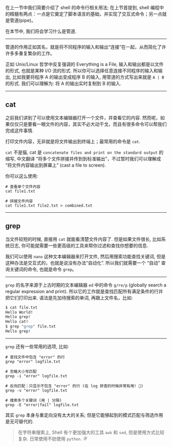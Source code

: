 
在上一节中我们简要介绍了 shell 的命令行相关用法; 在上节首提到, shell 编程中的精髓有两点：一点是它奠定了脚本语言的基础，并实现了交互式命令；另一点就是管道(pipe)。

在本节中, 我们将会学习什么是管道.

---

管道的作用正如其名，就是将不同程序的输入和输出“连接”在一起，从而简化了许许多多重复繁杂的工作。

正如 Unix/Linux 哲学中反复强调的 Everything is a File, 输入和输出都是以文件的形式, 也就是某种 I/O 流的形式. 所以你可以选择任意连接不同程序的输入和输出, 比如我要将程序 A 的输出变成程序 B 的输入, 用管道的方式写出来就是 `A | B` 的形式. 我们可以理解为: 将 A 的输出实时复制到 B 的输入.

---

## cat

之前我们讲到了可以使用文本编辑器打开一个文件，并查看它的内容. 然而呢，如果仅仅只是要看一眼文件的内容，其实不必大动干戈，而且有很多命令可以帮我们完成这件事情.

打印文件内容，无非就是将文件输出到终端上；最常用的命令是 `cat`.

`cat` 不是猫, cat 是 `concatenate files and print on the standard output` 的缩写, 中文翻译 “将多个文件拼接并传到到标准输出”，不过暂时我们可以理解成 “将文件内容输出到屏幕上” (cast a file to screen).

你可以这么使用:

```
# 查看单个文件内容
cat file1.txt

# 拼接文件内容
cat file1.txt file2.txt > combined.txt
```

---

## grep

当文件较短的时候, 直接用 `cat` 就能看清楚文件内容了. 但是如果文件很长, 比如系统日志, 你可能就需要一些更高级的工具来帮你过滤和查找你想要的信息.

我们可以使用 `nano` 这种文本编辑器来打开文件, 然后用搜索功能查找关键词, 但是这种办法是交互式的，也就是说没有办法“自动化”. 所以我们就需要一个 “自动” 查询关键词的命令, 也就是命令 `grep`。

---

`grep` 的名字来源于上古时期的文本编辑器 `ed` 中的命令 `g/re/p` (globally search a regular expression and print). 所以它的工作就是查找匹配所有满足条件的行并把它们打印出来. 语法是先加待搜索的单词, 再跟上文件名，比如:

```bash
$ cat file.txt
Hello World!
Hello grep!
Hello cat!
$ grep "grep" file.txt
Hello grep!
```

---

`grep` 还有一些常用的选项, 比如:

```
# 查找文件中包含 "error" 的行
grep "error" logfile.txt

# 忽略大小写匹配
grep -i "error" logfile.txt

# 反向匹配：只显示不包含 "error" 的行 (在 log 排查的时候非常有用! 🎉)
grep -v "error" logfile.txt

# 搜索多个关键词 (用 | 分隔)
grep -E "error|fail" logfile.txt
```

其实 `grep` 本身与重定向没有太大的关系; 但是它能够起到的模式匹配与筛选作用是无可替代的.

> 在字符串搜索上, Shell 有个更加强大的工具 `awk` 和 `sed`, 但是使用方式比较复杂. 日常使用不妨使用 `python`. :P
